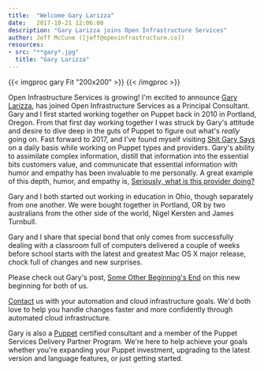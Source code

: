 ```yaml
---
title:  "Welcome Gary Larizza"
date:   2017-10-21 12:06:00
description: "Gary Larizza joins Open Infrastructure Services"
author: Jeff McCune ([jeff@openinfrastructure.co])
resources:
- src: "**gary*.jpg"
  title: "Gary Larizza"
---
```


{{< imgproc gary Fit "200x200" >}}
{{< /imgproc >}}

Open Infrastructure Services is growing!  I'm excited to announce [Gary
Larizza][gary], has joined Open Infrastructure Services as a Principal
Consultant.  Gary and I first started working together on Puppet back in 2010 in
Portland, Oregon.  From that first day working together I was struck by Gary's
attitude and desire to dive deep in the guts of Puppet to figure out what's
_really_ going on.  Fast forward to 2017, and I've found myself visiting [Shit
Gary Says][garyblog] on a daily basis while working on Puppet types and
providers.  Gary's ability to assimilate complex information, distill that
information into the essential bits customers value, and communicate that
essential information with humor and empathy has been invaluable to me
personally.  A great example of this depth, humor, and empathy is, [Seriously,
what is this provider doing?][garyprovider]

Gary and I both started out working in education in Ohio, though separately from
one another.  We were bought together in Portland, OR by two australians from
the other side of the world, Nigel Kersten and James Turnbull.

Gary and I share that special bond that only comes from successfully dealing
with a classroom full of computers delivered a couple of weeks before school
starts with the latest and greatest Mac OS X major release, chock full of
changes and new surprises.

Please check out Gary's post, [Some Other Beginning's End][garypost] on this new
beginning for both of us.

[Contact][contact] us with your automation and cloud infrastructure goals.  We'd
both love to help you handle changes faster and more confidently through
automated cloud infrastructure.

Gary is also a [Puppet][puppet] certified consultant and a member of the Puppet
Services Delivery Partner Program.  We're here to help achieve your goals
whether you're expanding your Puppet investment, upgrading to the latest version
and language features, or just getting started.

[puppet]: https://puppet.com/product
[gary]: http://garylarizza.com/
[garyblog]: http://garylarizza.com/blog/
[garypost]: http://garylarizza.com/blog/2017/08/25/some-other-beginnings-end/
[garyprovider]: http://garylarizza.com/blog/2013/12/15/seriously-what-is-this-provider-doing/
[avatar]: /img/gary-460.png
[contact]: /#contact
